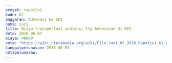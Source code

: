 ```yaml
---
proyek: rapotivi
kode: K1
anggaran: Advokasi ke KPI
nama: Suci
title: Biaya transportasi audiensi ttg kekerasan di KPI
date: 2016-06-07
biaya: 49000
nota: "https://wiki.ciptamedia.org/wiki/File:Juni_07_2016_Rapotivi_K1_Biaya_transportasi_audiensi_ttg_kekerasan_di_KPI.jpg"
tanggalpelunasan: 2016-06-07
notapelunasan:
---
```

